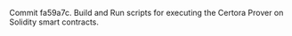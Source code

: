 Commit fa59a7c.                    Build and Run scripts for executing the Certora Prover on Solidity smart contracts.